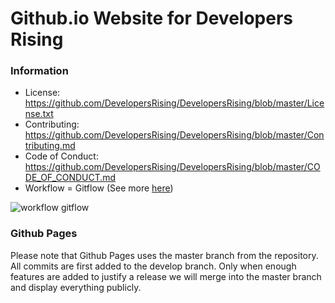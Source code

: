 # Github.io Website for Developers Rising

### Information

- License: https://github.com/DevelopersRising/DevelopersRising/blob/master/License.txt
- Contributing: https://github.com/DevelopersRising/DevelopersRising/blob/master/Contributing.md
- Code of Conduct: https://github.com/DevelopersRising/DevelopersRising/blob/master/CODE_OF_CONDUCT.md
- Workflow = Gitflow (See more [here](https://datasift.github.io/gitflow/IntroducingGitFlow.html))

![workflow gitflow](https://datasift.github.io/gitflow/GitFlowHotfixBranch.png)

### Github Pages

Please note that Github Pages uses the master branch from the repository. All commits are first added to the develop branch. Only when enough features are added to justify a release we will merge into the master branch and display everything publicly. 